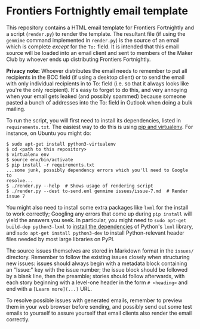# Frontiers Fortnightly email template

This repository contains a HTML email template for Frontiers Fortnightly and a
script (`render.py`) to render the template. The resultant file (if using the
`genmime` command implemented in `render.py`) is the source of an email which
is complete *except* for the `To:` field. It is intended that this email source
will be loaded into an email client and sent to members of the Maker Club by
whoever ends up distributing Frontiers Fortnightly.

**Privacy note:** Whoever distributes the email needs to remember to put all
recipients in the BCC field (if using a desktop client) or to send the email
with only individual recipients in to To: field (i.e. so that it always looks
like you're the only recipient). It's easy to forget to do this, and very
annoying when your email gets leaked (and possibly spammed) because someone
pasted a bunch of addresses into the To: field in Outlook when doing a bulk
mailing.

To run the script, you will first need to install its dependencies, listed in
`requirements.txt`. The easiest way to do this is using [pip and
virtualenv](http://docs.python-guide.org/en/latest/dev/virtualenvs/). For
instance, on Ubuntu you might do:

```
$ sudo apt-get install python3-virtualenv
$ cd <path to this repository>
$ virtualenv env
$ source env/bin/activate
$ pip install -r requirements.txt
...some junk, possibly dependency errors which you'll need to Google to
resolve...
$ ./render.py --help  # Shows usage of rendering script
$ ./render.py --dest to-send.eml genmime issues/issue-7.md  # Render issue 7
```

You might also need to install some extra packages like `lxml` for the install
to work correctly; Googling any errors that come up during `pip install` will
yield the answers you seek. In particular, you might need to `sudo apt-get
build-dep python3-lxml` to [install the
dependencies](http://lxml.de/installation.html) of Python's `lxml` library, and
`sudo apt-get install python3-dev` to install Python-relevant header files
needed by most large libraries on PyPI.

The source issues themselves are stored in Markdown format in the `issues/`
directory. Remember to follow the existing issues closely when structuring new
issues: issues should always begin with a metadata block containing an "Issue:"
key with the issue number; the issue block should be followed by a blank line,
then the preamble; stories should follow afterwards, with each story beginning
with a level-one header in the form `# <heading>` and end with a `[Learn
more](...)` URL.

To resolve possible issues with generated emails, remember to preview them in
your web browser before sending, and possibly send out some test emails to
yourself to assure yourself that email clients also render the email correctly.
